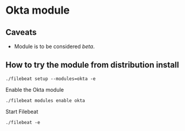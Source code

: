 # Okta module

## Caveats

* Module is to be considered _beta_.

## How to try the module from distribution install


```
./filebeat setup --modules=okta -e
```

Enable the Okta module

```
./filebeat modules enable okta
```

Start Filebeat

```
./filebeat -e
```
